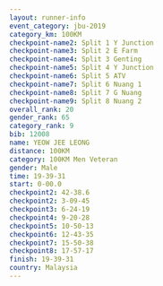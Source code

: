 ```yaml
---
layout: runner-info 
event_category: jbu-2019 
category_km: 100KM 
checkpoint-name2: Split 1 Y Junction  
checkpoint-name3: Split 2 E Farm  
checkpoint-name4: Split 3 Genting  
checkpoint-name5: Split 4 Y Junction 
checkpoint-name6: Split 5 ATV 
checkpoint-name7: Split 6 Nuang 1 
checkpoint-name8: Split 7 G Nuang 
checkpoint-name9: Split 8 Nuang 2 
overall_rank: 20
gender_rank: 65
category_rank: 9
bib: 12008
name: YEOW JEE LEONG
distance: 100KM
category: 100KM Men Veteran
gender: Male
time: 19-39-31
start: 0-00.0
checkpoint2: 42-38.6
checkpoint2: 3-09-45
checkpoint3: 6-24-19
checkpoint4: 9-20-28
checkpoint5: 10-50-13
checkpoint6: 12-43-35
checkpoint7: 15-50-38
checkpoint8: 17-57-17
finish: 19-39-31
country: Malaysia
---
```

